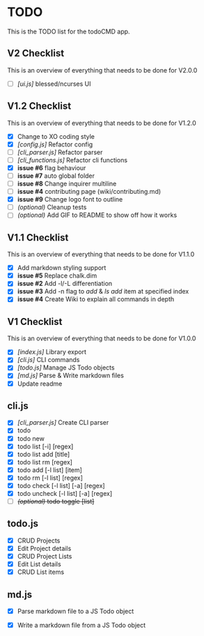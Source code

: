 # TODO
This is the TODO list for the todoCMD app.

## V2 Checklist
This is an overview of everything that needs to be done for V2.0.0
  - [ ] *[ui.js]* blessed/ncurses UI

## V1.2 Checklist
This is an overview of everything that needs to be done for V1.2.0
  - [X] Change to XO coding style
  - [X] *[config.js]* Refactor config
  - [ ] *[cli_parser.js]* Refactor parser
  - [ ] *[cli_functions.js]* Refactor cli functions
  - [X] __issue #6__ flag behaviour
  - [ ] __issue #7__ auto global folder
  - [ ] __issue #8__ Change inquirer multiline
  - [ ] __issue #4__ contributing page (wiki/contributing.md)
  - [X] __issue #9__ Change logo font to outline
  - [ ] _(optional)_ Cleanup tests
  - [ ] _(optional)_ Add GIF to README to show off how it works

## V1.1 Checklist
This is an overview of everything that needs to be done for V1.1.0
  - [X] Add markdown styling support
  - [X] __issue #5__ Replace chalk.dim
  - [X] __issue #2__ Add -l/-L differentiation
  - [X] __issue #3__ Add -n flag to _add_ & _ls add_ item at specified index
  - [X] __issue #4__ Create Wiki to explain all commands in depth

## V1 Checklist
This is an overview of everything that needs to be done for V1.0.0
  - [X] *[index.js]* Library export
  - [X] *[cli.js]* CLI commands
  - [X] *[todo.js]* Manage JS Todo objects
  - [X] *[md.js]* Parse & Write markdown files
  - [X] Update readme

## cli.js
  - [X] *[cli_parser.js]* Create CLI parser
  - [X] todo
  - [X] todo new
  - [X] todo list [-i] [regex]
  - [X] todo list add [title]
  - [X] todo list rm [regex]
  - [X] todo add [-l list] [item]
  - [X] todo rm [-l list] [regex]
  - [X] todo check [-l list] [-a] [regex]
  - [X] todo uncheck [-l list] [-a] [regex]
  - [ ] ~~_(optional)_ todo toggle [list]~~

## todo.js
  - [X] CRUD Projects
  - [X] Edit Project details
  - [X] CRUD Project Lists
  - [X] Edit List details
  - [X] CRUD List items

## md.js
  - [X] Parse markdown file to a JS Todo object
  - [X] Write a markdown file from a JS Todo object

